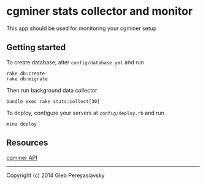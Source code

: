 # cgminer stats collector and monitor

This app should be used for monitoring your cgminer setup

## Getting started
To create database, alter `config/database.yml` and run

    rake db:create
    rake db:migrate

Then run background data collector

    bundle exec rake stats:collect[30]

To deploy, configure your servers at `config/deploy.rb` and run

    mina deploy

## Resources

[cgminer API](https://github.com/ckolivas/cgminer/blob/master/API-README)

---

Copyright (c) 2014 Gleb Pereyaslavsky